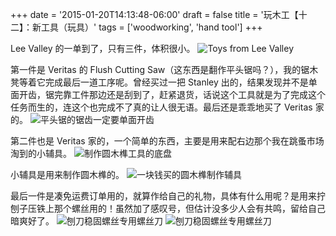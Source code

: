 +++
date = '2015-01-20T14:13:48-06:00'
draft = false
title = '玩木工【十二】：新工具（玩具）'
tags = ['woodworking', 'hand tool']
+++

Lee Valley 的一单到了，只有三件，体积很小。
![Toys from Lee Valley](01.jog 'Toys from Lee Valley')

第一件是 Veritas 的 Flush Cutting Saw（这东西是翻作平头锯吗？），我的锯木凳等着它完成最后一道工序呢。曾经买过一把 Stanley 出的，结果发现并不是单面开齿，锯完靠工件那边还是刮到了，赶紧退货，话说这个工具就是为了完成这个任务而生的，连这个也完成不了真的让人很无语。最后还是乖乖地买了 Veritas 家的。
![平头锯的锯齿一定要单面开齿](02.jog '平头锯的锯齿一定要单面开齿')

第二件也是 Veritas 家的，一个简单的东西，主要是用来配右边那个我在跳蚤市场淘到的小辅具。
![制作圆木榫工具的底盘](03.jog '制作圆木榫工具的底盘')

小辅具是用来制作圆木榫的。
![一块钱买的圆木榫制作辅具](04.jog '将比这些孔径稍大一点的方木棍敲过去削成圆棍')

最后一件是凑免运费订单用的，就算作给自己的礼物，具体有什么用呢？是用来拧刨子压铁上那个螺丝用的！虽然加了感叹号，但估计没多少人会有共鸣，留给自己暗爽好了。
![刨刀稳固螺丝专用螺丝刀](05.jog '刨刀稳固螺丝专用螺丝刀')
![刨刀稳固螺丝专用螺丝刀](06.jog '刨刀稳固螺丝专用螺丝刀')


